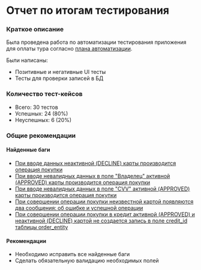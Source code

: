 # Отчет по итогам тестирования
### Краткое описание
Была проведена работа по автоматизации тестирования приложения для оплаты тура согласно [плана автоматизации](Plan.md).  

Были написаны:
* Позитивные и негативные UI тесты
* Тесты для проверки записей в БД

### Количество тест-кейсов
* Всего: 30 тестов
* Успешных: 24 (80%)
* Неуспешных: 6 (20%)
  
### Общие рекомендации
#### Найденные баги
* [При вводе данных неактивной (DECLINE) карты производится операция покупки](https://github.com/Netology-Korolchuk/qa1-diploma/issues/3)
* [При вводе невалидных данных в поле "Владелец" активной (APPROVED) карты производится операция покупки](https://github.com/Netology-Korolchuk/qa1-diploma/issues/4)
* [При вводе невалидных данных в поле "CVV" активной (APPROVED) карты производится операция покупки](https://github.com/Netology-Korolchuk/qa1-diploma/issues/5)
* [При совершении операции покупки неизвестной картой появляются два сообщения: об ошибке и успешной операции](https://github.com/Netology-Korolchuk/qa1-diploma/issues/6)
* [При совершении операции покупки в кредит активной (APPROVED) и неактивной (DECLINE) картой не создается запись в поле credit_id таблицы order_entity](https://github.com/Netology-Korolchuk/qa1-diploma/issues/7)

#### Рекомендации
* Необходимо исправить все найденные баги
* Сделать обязательную валидацию необходимых полей






